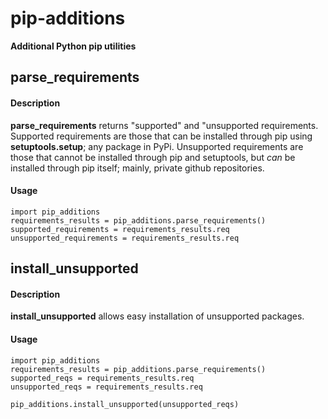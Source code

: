# pip-additions
**Additional Python pip utilities**


## parse_requirements

#### Description
**parse_requirements** returns "supported" and "unsupported requirements.  Supported requirements are those that can be installed through pip using **setuptools.setup**; any package in PyPi.  Unsupported requirements are those that cannot be installed through pip and setuptools, but _can_ be installed through pip itself; mainly, private github repositories.

#### Usage
```
import pip_additions
requirements_results = pip_additions.parse_requirements()
supported_requirements = requirements_results.req
unsupported_requirements = requirements_results.req
```

## install_unsupported

#### Description
**install_unsupported** allows easy installation of unsupported packages.

#### Usage
```
import pip_additions
requirements_results = pip_additions.parse_requirements()
supported_reqs = requirements_results.req
unsupported_reqs = requirements_results.req

pip_additions.install_unsupported(unsupported_reqs)
```
